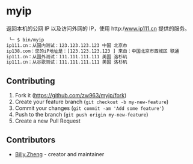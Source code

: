 # myip

返回本机的公网 IP 以及访问外网的 IP，使用 http:/www.ip111.cn 提供的服务。

```sh
 ╰─ $ bin/myip 
ip111.cn：从国内测试：123.123.123.123 中国 北京市
ip138.com：您的iP地址是：[123.123.123.123 ] 来自：中国北京市西城区 联通
ip111.cn：从国外测试：111.111.111.111 美国 洛杉矶
ip111.cn：从谷歌测试：111.111.111.111 美国 洛杉矶
```

## Contributing

1. Fork it (<https://github.com/zw963/myip/fork>)
2. Create your feature branch (`git checkout -b my-new-feature`)
3. Commit your changes (`git commit -am 'Add some feature'`)
4. Push to the branch (`git push origin my-new-feature`)
5. Create a new Pull Request

## Contributors

- [Billy.Zheng](https://github.com/zw963) - creator and maintainer
